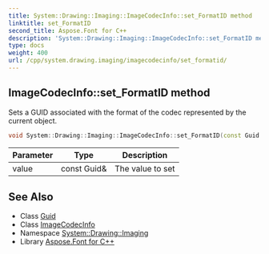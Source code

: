 ```yaml
---
title: System::Drawing::Imaging::ImageCodecInfo::set_FormatID method
linktitle: set_FormatID
second_title: Aspose.Font for C++
description: 'System::Drawing::Imaging::ImageCodecInfo::set_FormatID method. Sets a GUID associated with the format of the codec represented by the current object in C++.'
type: docs
weight: 400
url: /cpp/system.drawing.imaging/imagecodecinfo/set_formatid/
---
```

## ImageCodecInfo::set_FormatID method


Sets a GUID associated with the format of the codec represented by the current object.

```cpp
void System::Drawing::Imaging::ImageCodecInfo::set_FormatID(const Guid &value)
```


| Parameter | Type | Description |
| --- | --- | --- |
| value | const Guid\& | The value to set |

## See Also

* Class [Guid](../../../system/guid/)
* Class [ImageCodecInfo](../)
* Namespace [System::Drawing::Imaging](../../)
* Library [Aspose.Font for C++](../../../)
